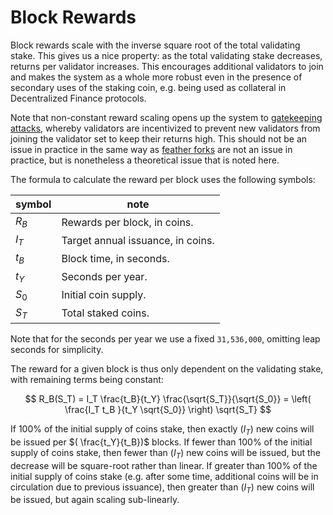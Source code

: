 <!--
order: 1
-->
# Block Rewards

Block rewards scale with the inverse square root of the total validating stake. This gives us a nice property: as the total validating stake decreases, returns per validator increases. This encourages additional validators to join and makes the system as a whole more robust even in the presence of secondary uses of the staking coin, e.g. being used as collateral in Decentralized Finance protocols.

Note that non-constant reward scaling opens up the system to [gatekeeping attacks](https://arxiv.org/abs/1811.00742), whereby validators are incentivized to prevent new validators from joining the validator set to keep their returns high. This should not be an issue in practice in the same way as [feather forks](https://bitcointalk.org/index.php?topic=312668.0) are not an issue in practice, but is nonetheless a theoretical issue that is noted here.

The formula to calculate the reward per block uses the following symbols:
 


| symbol      | note                              |
|-------------|-----------------------------------|
| $R_B$       | Rewards per block, in coins.      |
| $I_T$       | Target annual issuance, in coins. |
| $t_B$       | Block time, in seconds.           |
| $t_Y$       | Seconds per year.                 |
| $S_0$       | Initial coin supply.              |
| $S_T$       | Total staked coins.               |

Note that for the seconds per year we use a fixed `31,536,000`, omitting leap seconds for simplicity.

The reward for a given block is thus only dependent on the validating stake, with remaining terms being constant:

$$
R_B(S_T) = I_T \frac{t_B}{t_Y} \frac{\sqrt{S_T}}{\sqrt{S_0}} = \left( \frac{I_T t_B }{t_Y \sqrt{S_0}} \right) \sqrt{S_T}
$$

If 100% of the initial supply of coins stake, then exactly $( I_T)$ new coins will be issued per $( \frac{t_Y}{t_B})$ blocks. If fewer than 100% of the initial supply of coins stake, then fewer than $(I_T)$ new coins will be issued, but the decrease will be square-root rather than linear. If greater than 100% of the initial supply of coins stake (e.g. after some time, additional coins will be in circulation due to previous issuance), then greater than $( I_T)$ new coins will be issued, but again scaling sub-linearly.
